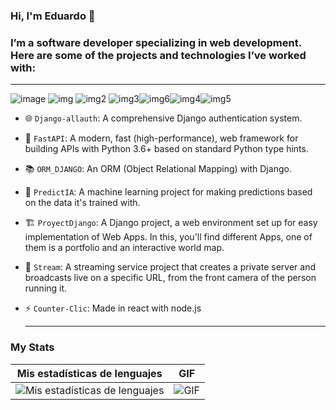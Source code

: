   ### Hi, I'm Eduardo 👋

  ### I’m a software developer specializing in web development. Here are some of the projects and technologies I’ve worked with:
 __________________________________________________________________________________________________________________________________
![image](https://img.shields.io/badge/Django-092E20?style=for-the-badge&logo=django&logoColor=green) ![img](https://img.shields.io/badge/SQLite-07405E?style=for-the-badge&logo=sqlite&logoColor=white)  ![img2](https://img.shields.io/badge/fastapi-109989?style=for-the-badge&logo=FASTAPI&logoColor=white)
 ![img3](https://img.shields.io/badge/React-20232A?style=for-the-badge&logo=react&logoColor=61DAFB)![img6](https://img.shields.io/badge/JavaScript-323330?style=for-the-badge&logo=javascript&logoColor=F7DF1E)![img4](https://img.shields.io/badge/Python-FFD43B?style=for-the-badge&logo=python&logoColor=blue)![img5](https://img.shields.io/badge/GIT-E44C30?style=for-the-badge&logo=git&logoColor=white)


- 🌐 `Django-allauth`: A comprehensive Django authentication system.
  
- 🚀 `FastAPI`: A modern, fast (high-performance), web framework for building APIs with Python 3.6+ based on standard Python type hints.

- 📚 `ORM_DJANGO`: An ORM (Object Relational Mapping) with Django.

- 🧠 `PredictIA`: A machine learning project for making predictions based on the data it's trained with.

- 🏗️ `ProyectDjango`: A Django project, a web environment set up for easy implementation of Web Apps. In this, you'll find different Apps, one of them is a portfolio and an interactive world map.

- 🎥 `Stream`: A streaming service project that creates a private server and broadcasts live on a specific URL, from the front camera of the person running it.

- ⚡ `Counter-Clic`: Made in react with node.js
  __________________________________________________________________________________________________________________________________
### My Stats

| Mis estadísticas de lenguajes | GIF |
| ------------------------------ | --- |
| ![Mis estadísticas de lenguajes](https://github-readme-stats.vercel.app/api/top-langs/?username=Davidpedo123) | ![GIF](https://media.giphy.com/media/bGgsc5mWoryfgKBx1u/giphy.gif) |

<!--
**Davidpedo123/Davidpedo123** is a ✨ _special_ ✨ repository because its `README.md` (this file) appears on your GitHub profile.

Here are some ideas to get you started:

- 🔭 I’m currently working on ...
- 🌱 I’m currently learning ...
- 👯 I’m looking to collaborate on ...
- 🤔 I’m looking for help with ...
- 💬 Ask me about ...
- 📫 How to reach me: ...
- 😄 Pronouns: ...
- ⚡ Fun fact: ...
-->
